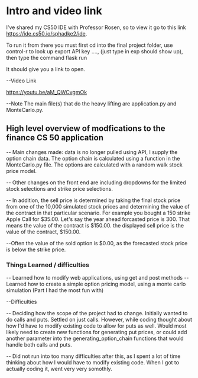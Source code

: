 # Intro and video link

I've shared my CS50 IDE with Professor Rosen, so to view it go to this link https://ide.cs50.io/sphadke2/ide.

To run it from there you must first cd into the final project folder, use control-r to look up export API key ...., (just type in exp should show up),
then type the command flask run

It should give you a link to open.

--Video Link

https://youtu.be/aM_QWCvgmOk

--Note
The main file(s) that do the heavy lifting are application.py and MonteCarlo.py.

## High level overview of modfications to the finance CS 50 application

-- Main changes made: data is no longer pulled using API, I supply the option chain data. The option chain is calculated using a function in the MonteCarlo.py file.
The options are calculated with a random walk stock price model.

-- Other changes on the front end are including dropdowns for the limited stock selections and strike price selections.

-- In addition, the sell price is determined by taking the final stock price from one of the 10,000 simulated stock prices and determining the value of the contract in that particular scenario. For example you bought a 150 strike Apple Call for $35.00. Let's say the year ahead forcasted price is 300. That means the value of the contract is $150.00. the displayed sell price is the value of the contract, $150.00.

--Often the value of the sold option is $0.00, as the forecasted stock price is below the strike price.


### Things Learned / difficulties
-- Learned how to modify web applications, using get and post methods
-- Learned how to create a simple option pricing model, using a monte carlo simulation (Part I had the most fun with)

--Difficulties

-- Deciding how the scope of the project had to change. Initially wanted to do calls and puts. Settled on just calls. However, while coding thought about how I'd have to modify existing code to allow for puts as well. Would most likely need to create new functions for generating put prices, or could add another parameter into the generating_option_chain functions that would handle both calls and puts.

-- Did not run into too many difficulties after this, as I spent a lot of time thinking about how I would have to modify existing code. When I got to actually coding it, went very very somothly.

